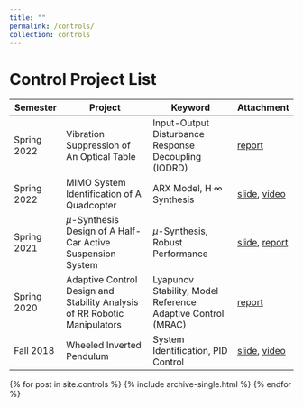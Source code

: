 ```yaml
---
title: ""
permalink: /controls/
collection: controls
---
```


Control Project List
======

| Semester  | Project  | Keyword | Attachment |
| --- | ------- | ----- | ---- |
| Spring 2022 | Vibration Suppression of An Optical Table | Input-Output Disturbance Response Decoupling (IODRD) | [report](http://twwang97.github.io/files/report_optical.pdf) |
| Spring 2022 | MIMO System Identification of A Quadcopter | ARX Model, H $\infty$ Synthesis | [slide](http://twwang97.github.io/files/report_sysID_David.pdf), [video](https://youtube.com/shorts/HsXJFUH4R2Q) |
| Spring 2021 | $\mu$-Synthesis Design of A Half-Car Active Suspension System | $\mu$-Synthesis, Robust Performance | [slide](http://twwang97.github.io/files/presentation_synthesize_half_car.pdf), [report](http://twwang97.github.io/files/report_synthesize_half_car.pdf) |
| Spring 2020 | Adaptive Control Design and Stability Analysis of RR Robotic Manipulators | Lyapunov Stability, Model Reference Adaptive Control (MRAC) | [report](http://twwang97.github.io/files/report_adaptive_rr_arm.pdf) |
| Fall 2018 | Wheeled Inverted Pendulum  | System Identification, PID Control | [slide](http://twwang97.github.io/files/presentation_inverted.pdf), [video](https://youtu.be/Kn8Ok2zyNI4) |

{% for post in site.controls %}
    {% include archive-single.html %}
{% endfor %}
